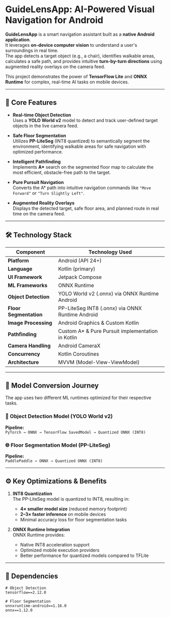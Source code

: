 # GuideLensApp: AI-Powered Visual Navigation for Android

**GuideLensApp** is a smart navigation assistant built as a **native Android application**.  
It leverages **on-device computer vision** to understand a user's surroundings in real time.  
The app detects a target object (e.g., a chair), identifies walkable areas, calculates a safe path, and provides intuitive **turn-by-turn directions** using augmented reality overlays on the camera feed.

This project demonstrates the power of **TensorFlow Lite** and **ONNX Runtime** for complex, real-time AI tasks on mobile devices.

---

## 🚀 Core Features

- **Real-time Object Detection**  
  Uses a **YOLO World v2** model to detect and track user-defined target objects in the live camera feed.

- **Safe Floor Segmentation**  
  Utilizes **PP-LiteSeg** (INT8 quantized) to semantically segment the environment, identifying walkable areas for safe navigation with optimized performance.

- **Intelligent Pathfinding**  
  Implements **A\*** search on the segmented floor map to calculate the most efficient, obstacle-free path to the target.

- **Pure Pursuit Navigation**  
  Converts the A\* path into intuitive navigation commands like `"Move Forward"` or `"Turn Slightly Left"`.

- **Augmented Reality Overlays**  
  Displays the detected target, safe floor area, and planned route in real time on the camera feed.

---

## 🛠️ Technology Stack

| Component              | Technology Used                                            |
|------------------------|-----------------------------------------------------------|
| **Platform**           | Android (API 24+)                                         |
| **Language**           | Kotlin (primary)                                          |
| **UI Framework**       | Jetpack Compose                                           |
| **ML Frameworks**      | ONNX Runtime                                              |
| **Object Detection**   | YOLO World v2 (.onnx) via ONNX Runtime Android            |
| **Floor Segmentation** | PP-LiteSeg INT8 (.onnx) via ONNX Runtime Android          |
| **Image Processing**   | Android Graphics & Custom Kotlin                          |
| **Pathfinding**        | Custom A* & Pure Pursuit implementation in Kotlin         |
| **Camera Handling**    | Android CameraX                                           |
| **Concurrency**        | Kotlin Coroutines                                         |
| **Architecture**       | MVVM (Model-View-ViewModel)                               |

---

## 🔬 Model Conversion Journey

The app uses two different ML runtimes optimized for their respective tasks.

### 🧠 Object Detection Model (YOLO World v2)
**Pipeline:**  
`PyTorch → ONNX → TensorFlow SavedModel → Quantized ONNX (INT8)`

### 🌐 Floor Segmentation Model (PP-LiteSeg)
**Pipeline:**  
`PaddlePaddle → ONNX → Quantized ONNX (INT8)`

---

## ⚙️ Key Optimizations & Benefits

1. **INT8 Quantization**  
   The PP-LiteSeg model is quantized to INT8, resulting in:
   - **4× smaller model size** (reduced memory footprint)  
   - **2–3× faster inference** on mobile devices  
   - Minimal accuracy loss for floor segmentation tasks  

2. **ONNX Runtime Integration**  
   ONNX Runtime provides:
   - Native INT8 acceleration support  
   - Optimized mobile execution providers  
   - Better performance for quantized models compared to TFLite  

---

## 🧩 Dependencies

```text
# Object Detection
tensorflow==2.12.0

# Floor Segmentation
onnxruntime-android==1.16.0
onnx==1.12.0
